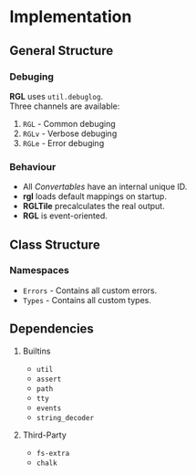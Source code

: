 
# Implementation

## General Structure

### Debuging

**RGL** uses `util.debuglog`.  
Three channels are available:

1. `RGL` - Common debuging
2. `RGLv` - Verbose debuging
3. `RGLe` - Error debuging

### Behaviour

* All _Convertables_ have an internal unique ID.
* **rgl** loads default mappings on startup.
* **RGLTile** precalculates the real output.
* **RGL** is event-oriented.

## Class Structure

### Namespaces

* `Errors` - Contains all custom errors.
* `Types` - Contains all custom types.

## Dependencies

1. Builtins

   * `util`
   * `assert`
   * `path`
   * `tty`
   * `events`
   * `string_decoder`

2. Third-Party

   * `fs-extra`
   * `chalk`
